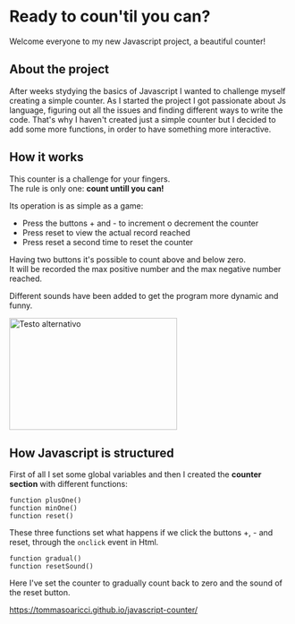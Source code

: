 # Ready to coun'til you can?

Welcome everyone to my new Javascript project, a beautiful counter!

## About the project

After weeks stydying the basics of Javascript I wanted to challenge myself creating a simple counter. As I started the project I got passionate about Js language, figuring out all the issues and finding different ways to write the code. That's why I haven't created just a simple counter but I decided to add some more functions, in order to have something more interactive. 

## How it works

This counter is a challenge for your fingers.   
The rule is only one: **count untill you can!**

Its operation is as simple as a game:

- Press the buttons + and - to increment o decrement the counter
- Press reset to view the actual record reached
- Press reset a second time to reset the counter

Having two buttons it's possible to count above and below zero.   
It will be recorded the max positive number and the max negative number reached.

Different sounds have been added to get the program more dynamic and funny.

<img src="https://i.postimg.cc/W134vYJv/Screenshot-2023-12-16-142807.png" alt="Testo alternativo" width="300" height="200">

## How Javascript is structured

First of all I set some global variables and then I created the **counter section** with different functions:

```
function plusOne()
function minOne()
function reset()
```

These three functions set what happens if we click the buttons +, - and reset, through the ```onclick``` event in Html.

```
function gradual()
function resetSound()
```

Here I've set the counter to gradually count back to zero and the sound of the reset button.










https://tommasoaricci.github.io/javascript-counter/
